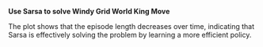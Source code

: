**Use Sarsa to solve Windy Grid World King Move**

The plot shows that the episode length decreases over time, indicating that Sarsa is effectively solving the problem by learning a more efficient policy.